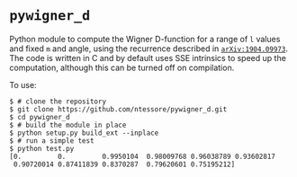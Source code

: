 `pywigner_d`
============

Python module to compute the Wigner D-function for a range of `l` values and
fixed `m` and angle, using the recurrence described in [`arXiv:1904.09973`].
The code is written in C and by default uses SSE intrinsics to speed up the
computation, although this can be turned off on compilation.

To use:

    $ # clone the repository
    $ git clone https://github.com/ntessore/pywigner_d.git
    $ cd pywigner_d
    $ # build the module in place
    $ python setup.py build_ext --inplace
    $ # run a simple test
    $ python test.py
    [0.         0.         0.9950104  0.98009768 0.96038789 0.93602817
     0.90720014 0.87411839 0.8370287  0.79620601 0.75195212]

[`arXiv:1904.09973`]: https://arxiv.org/abs/1904.09973
